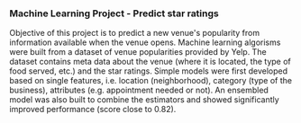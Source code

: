 ### Machine Learning Project - Predict star ratings
Objective of this project is to predict a new venue's popularity from information available when the venue opens. Machine learning algorisms were built from a dataset of venue popularities provided by Yelp. The dataset contains meta data about the venue (where it is located, the type of food served, etc.) and the star ratings.
Simple models were first developed based on single features, i.e. location (neighborhood), category (type of the business), attributes (e.g. appointment needed or not). An ensembled model was also built to combine the estimators and showed significantly improved performance (score close to 0.82).
